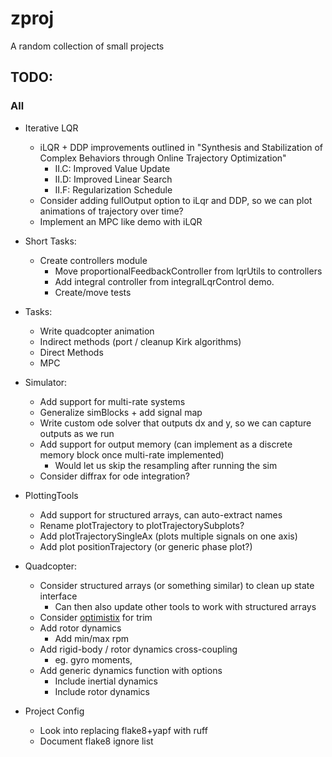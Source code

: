 # zproj
A random collection of small projects

## TODO:
### All
- Iterative LQR
    - iLQR + DDP improvements outlined in "Synthesis and Stabilization of Complex Behaviors through Online Trajectory Optimization"
        - II.C: Improved Value Update
        - II.D: Improved Linear Search
        - II.F: Regularization Schedule
    - Consider adding fullOutput option to iLqr and DDP, so we can plot animations of trajectory over time?
    - Implement an MPC like demo with iLQR
- Short Tasks:
    - Create controllers module
        - Move proportionalFeedbackController from lqrUtils to controllers
        - Add integral controller from integralLqrControl demo.
        - Create/move tests
- Tasks:
    - Write quadcopter animation
    - Indirect methods (port / cleanup Kirk algorithms)
    - Direct Methods
    - MPC

- Simulator:
    - Add support for multi-rate systems
    - Generalize simBlocks + add signal map
    - Write custom ode solver that outputs dx and y, so we can capture outputs as we run
    - Add support for output memory (can implement as a discrete memory block once multi-rate implemented)
        - Would let us skip the resampling after running the sim
    - Consider diffrax for ode integration?
- PlottingTools
    - Add support for structured arrays, can auto-extract names
    - Rename plotTrajectory to plotTrajectorySubplots?
    - Add plotTrajectorySingleAx (plots multiple signals on one axis)
    - Add plot positionTrajectory (or generic phase plot?)
- Quadcopter:
    - Consider structured arrays (or something similar) to clean up state interface
        - Can then also update other tools to work with structured arrays
    - Consider [optimistix](https://github.com/patrick-kidger/optimistix) for trim
    - Add rotor dynamics
        - Add min/max rpm
    - Add rigid-body / rotor dynamics cross-coupling
        - eg. gyro moments,
    - Add generic dynamics function with options
        - Include inertial dynamics
        - Include rotor dynamics
- Project Config
    - Look into replacing flake8+yapf with ruff
    - Document flake8 ignore list
